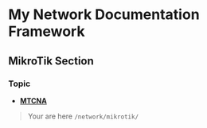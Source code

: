 # My Network Documentation Framework

## MikroTik Section

### Topic

- [**MTCNA**](mtcna/index.md)

> Your are here `/network/mikrotik/`
